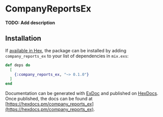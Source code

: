 # CompanyReportsEx

**TODO: Add description**

## Installation

If [available in Hex](https://hex.pm/docs/publish), the package can be installed
by adding `company_reports_ex` to your list of dependencies in `mix.exs`:

```elixir
def deps do
  [
    {:company_reports_ex, "~> 0.1.0"}
  ]
end
```

Documentation can be generated with [ExDoc](https://github.com/elixir-lang/ex_doc)
and published on [HexDocs](https://hexdocs.pm). Once published, the docs can
be found at [https://hexdocs.pm/company_reports_ex](https://hexdocs.pm/company_reports_ex).

